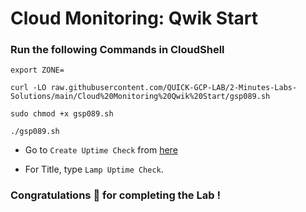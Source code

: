 # Cloud Monitoring: Qwik Start

### Run the following Commands in CloudShell

```
export ZONE=
```

```
curl -LO raw.githubusercontent.com/QUICK-GCP-LAB/2-Minutes-Labs-Solutions/main/Cloud%20Monitoring%20Qwik%20Start/gsp089.sh

sudo chmod +x gsp089.sh

./gsp089.sh
```

- Go to `Create Uptime Check` from [here](https://console.cloud.google.com/monitoring/uptime/create?)

- For Title, type `Lamp Uptime Check`.


### Congratulations 🎉 for completing the Lab !
